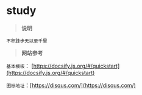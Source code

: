 # study

> **说明** 

   `不积跬步无以至千里`

   
 > **网站参考**
 
   `基本模板`： [https://docsify.js.org/#/quickstart](https://docsify.js.org/#/quickstart)

   `图标地址`：[https://disqus.com/](https://disqus.com/)	
 